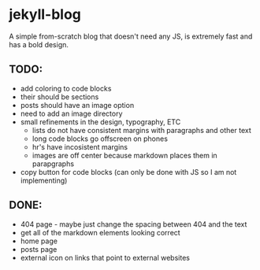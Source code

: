 # jekyll-blog
A simple from-scratch blog that doesn't need any JS, is extremely fast and has a bold design.
## TODO:
 - add coloring to code blocks
 - their should be sections
 - posts should have an image option
 - need to add an image directory
 - small refinements in the design, typography, ETC
    - lists do not have consistent margins with paragraphs and other text
    - long code blocks go offscreen on phones
    - hr's have incosistent margins
    - images are off center because markdown places them in parapgraphs
 - copy button for code blocks (can only be done with JS so I am not implementing)
## DONE:
 - 404 page - maybe just change the spacing between 404 and the text
 - get all of the markdown elements looking correct
 - home page
 - posts page
 - external icon on links that point to external websites
